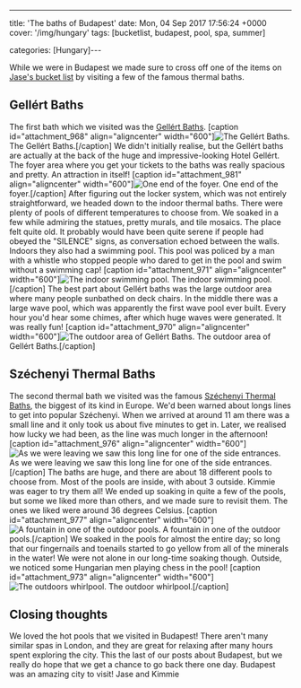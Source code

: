 ---
title: 'The baths of Budapest'
date: Mon, 04 Sep 2017 17:56:24 +0000
cover: '/img/hungary'
tags: [bucketlist, budapest, pool, spa, summer]

categories: [Hungary]---

While we were in Budapest we made sure to cross off one of the items on [Jase's bucket list](http://coupleofkiwis.com/jases-european-bucket-list/) by visiting a few of the famous thermal baths.

Gellért Baths
-------------

The first bath which we visited was the [Gellért Baths](http://gellertspa.com/). \[caption id="attachment_968" align="aligncenter" width="600"\]![The Gellért Baths.](http://coupleofkiwis.com/wp-content/uploads/2017/08/baths_gellert-600x338.jpg) The Gellért Baths.\[/caption\] We didn't initially realise, but the Gellért baths are actually at the back of the huge and impressive-looking Hotel Gellért. The foyer area where you get your tickets to the baths was really spacious and pretty. An attraction in itself! \[caption id="attachment_981" align="aligncenter" width="600"\]![One end of the foyer.](http://coupleofkiwis.com/wp-content/uploads/2017/09/gellert-600x419.jpg) One end of the foyer.\[/caption\] After figuring out the locker system, which was not entirely straightforward, we headed down to the indoor thermal baths. There were plenty of pools of different temperatures to choose from. We soaked in a few while admiring the statues, pretty murals, and tile mosaics. The place felt quite old. It probably would have been quite serene if people had obeyed the "SILENCE" signs, as conversation echoed between the walls. Indoors they also had a swimming pool. This pool was policed by a man with a whistle who stopped people who dared to get in the pool and swim without a swimming cap! \[caption id="attachment_971" align="aligncenter" width="600"\]![The indoor swimming pool.](http://coupleofkiwis.com/wp-content/uploads/2017/08/baths_gellert_indoors-600x338.jpg) The indoor swimming pool.\[/caption\] The best part about Gellért baths was the large outdoor area where many people sunbathed on deck chairs. In the middle there was a large wave pool, which was apparently the first wave pool ever built. Every hour you'd hear some chimes, after which huge waves were generated. It was really fun! \[caption id="attachment_970" align="aligncenter" width="600"\]![The outdoor area of Gellért Baths.](http://coupleofkiwis.com/wp-content/uploads/2017/08/baths_outdoors_gellert-600x338.jpg) The outdoor area of Gellért Baths.\[/caption\]

**Széchenyi Thermal Baths**
---------------------------

The second thermal bath we visited was the famous [Széchenyi Thermal Baths](http://www.szechenyibath.hu/), the biggest of its kind in Europe. We'd been warned about longs lines to get into popular Széchenyi. When we arrived at around 11 am there was a small line and it only took us about five minutes to get in. Later, we realised how lucky we had been, as the line was much longer in the afternoon! \[caption id="attachment_976" align="aligncenter" width="600"\]![As we were leaving we saw this long line for one of the side entrances.](http://coupleofkiwis.com/wp-content/uploads/2017/09/baths_afternoon-600x338.jpg) As we were leaving we saw this long line for one of the side entrances.\[/caption\] The baths are huge, and there are about 18 different pools to choose from. Most of the pools are inside, with about 3 outside. Kimmie was eager to try them all! We ended up soaking in quite a few of the pools, but some we liked more than others, and we made sure to revisit them. The ones we liked were around 36 degrees Celsius. \[caption id="attachment_977" align="aligncenter" width="600"\]![A fountain in one of the outdoor pools.](http://coupleofkiwis.com/wp-content/uploads/2017/09/baths_fountain-600x338.jpg) A fountain in one of the outdoor pools.\[/caption\] We soaked in the pools for almost the entire day; so long that our fingernails and toenails started to go yellow from all of the minerals in the water! We were not alone in our long-time soaking though. Outside, we noticed some Hungarian men playing chess in the pool! \[caption id="attachment_973" align="aligncenter" width="600"\]![The outdoors whirlpool.](http://coupleofkiwis.com/wp-content/uploads/2017/08/baths_sz-600x338.jpg) The outdoor whirlpool.\[/caption\]

Closing thoughts
----------------

We loved the hot pools that we visited in Budapest! There aren't many similar spas in London, and they are great for relaxing after many hours spent exploring the city. This the last of our posts about Budapest, but we really do hope that we get a chance to go back there one day. Budapest was an amazing city to visit! Jase and Kimmie